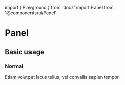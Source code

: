 import { Playground } from 'docz'
import Panel from '@components/ui/Panel'

# Panel

## Basic usage

### Normal

<Playground>
  <Panel>
    Etiam volutpat lacus tellus, vel convallis sapien tempor.
  </Panel>
</Playground>
